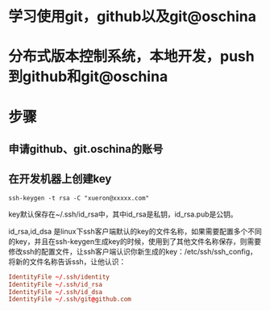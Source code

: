 # 学习使用git，github以及git@oschina

# 分布式版本控制系统，本地开发，push 到github和git@oschina

# 步骤

## 申请github、git.oschina的账号

## 在开发机器上创建key

```shell
ssh-keygen -t rsa -C "xueron@xxxxx.com"
```
key默认保存在~/.ssh/id_rsa中，其中id_rsa是私钥，id_rsa.pub是公钥。

id_rsa,id_dsa 是linux下ssh客户端默认的key的文件名称，如果需要配置多个不同的key，并且在ssh-keygen生成key的时候，使用到了其他文件名称保存，则需要修改ssh的配置文件，让ssh客户端认识你新生成的key：/etc/ssh/ssh_config，将新的文件名称告诉ssh，让他认识：

```conf
IdentityFile ~/.ssh/identity
IdentityFile ~/.ssh/id_rsa
IdentityFile ~/.ssh/id_dsa
IdentityFile ~/.ssh/git@github.com
```
